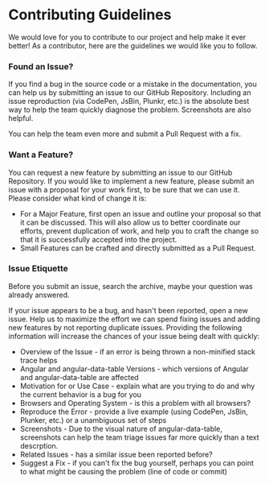 # Contributing Guidelines
We would love for you to contribute to our project and help make it ever better! As a contributor, here are the guidelines we would like you to follow.

### Found an Issue?
If you find a bug in the source code or a mistake in the documentation, you can help us by submitting an issue to our GitHub Repository. Including an issue reproduction (via CodePen, JsBin, Plunkr, etc.) is the absolute best way to help the team quickly diagnose the problem. Screenshots are also helpful.

You can help the team even more and submit a Pull Request with a fix.

### Want a Feature?
You can request a new feature by submitting an issue to our GitHub Repository. If you would like to implement a new feature, please submit an issue with a proposal for your work first, to be sure that we can use it. Please consider what kind of change it is:

- For a Major Feature, first open an issue and outline your proposal so that it can be discussed. This will also allow us to better coordinate our efforts, prevent duplication of work, and help you to craft the change so that it is successfully accepted into the project.
- Small Features can be crafted and directly submitted as a Pull Request.

### Issue Etiquette
Before you submit an issue, search the archive, maybe your question was already answered.

If your issue appears to be a bug, and hasn't been reported, open a new issue. Help us to maximize the effort we can spend fixing issues and adding new features by not reporting duplicate issues. Providing the following information will increase the chances of your issue being dealt with quickly:

- Overview of the Issue - if an error is being thrown a non-minified stack trace helps
- Angular and angular-data-table Versions - which versions of Angular and angular-data-table are affected
- Motivation for or Use Case - explain what are you trying to do and why the current behavior is a bug for you
- Browsers and Operating System - is this a problem with all browsers?
- Reproduce the Error - provide a live example (using CodePen, JsBin, Plunker, etc.) or a unambiguous set of steps
- Screenshots - Due to the visual nature of angular-data-table, screenshots can help the team triage issues far more quickly than a text descrption.
- Related Issues - has a similar issue been reported before?
- Suggest a Fix - if you can't fix the bug yourself, perhaps you can point to what might be causing the problem (line of code or commit)

